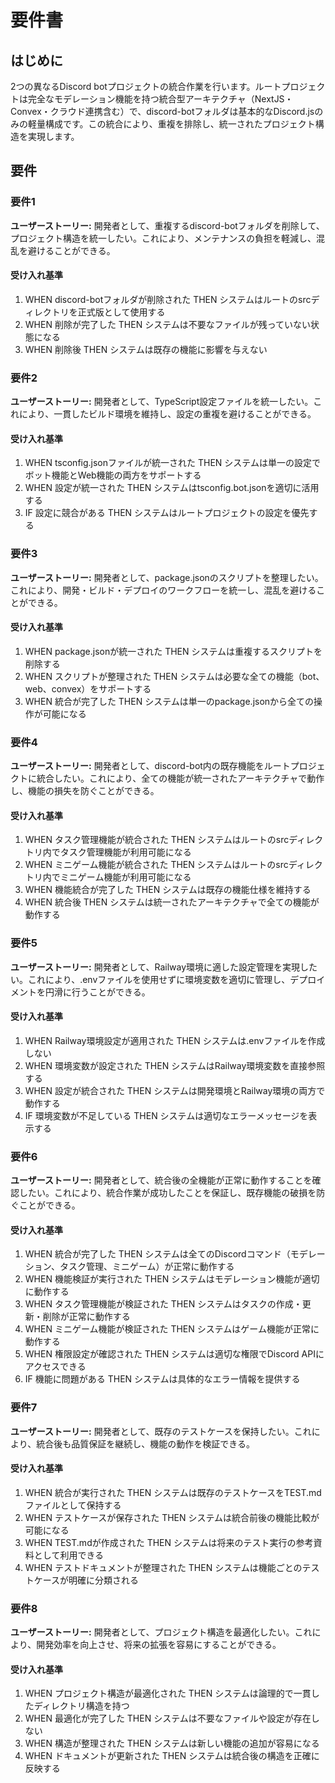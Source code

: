 # 要件書

## はじめに

2つの異なるDiscord botプロジェクトの統合作業を行います。ルートプロジェクトは完全なモデレーション機能を持つ統合型アーキテクチャ（NextJS・Convex・クラウド連携含む）で、discord-botフォルダは基本的なDiscord.jsのみの軽量構成です。この統合により、重複を排除し、統一されたプロジェクト構造を実現します。

## 要件

### 要件1

**ユーザーストーリー:** 開発者として、重複するdiscord-botフォルダを削除して、プロジェクト構造を統一したい。これにより、メンテナンスの負担を軽減し、混乱を避けることができる。

#### 受け入れ基準

1. WHEN discord-botフォルダが削除された THEN システムはルートのsrcディレクトリを正式版として使用する
2. WHEN 削除が完了した THEN システムは不要なファイルが残っていない状態になる
3. WHEN 削除後 THEN システムは既存の機能に影響を与えない

### 要件2

**ユーザーストーリー:** 開発者として、TypeScript設定ファイルを統一したい。これにより、一貫したビルド環境を維持し、設定の重複を避けることができる。

#### 受け入れ基準

1. WHEN tsconfig.jsonファイルが統一された THEN システムは単一の設定でボット機能とWeb機能の両方をサポートする
2. WHEN 設定が統一された THEN システムはtsconfig.bot.jsonを適切に活用する
3. IF 設定に競合がある THEN システムはルートプロジェクトの設定を優先する

### 要件3

**ユーザーストーリー:** 開発者として、package.jsonのスクリプトを整理したい。これにより、開発・ビルド・デプロイのワークフローを統一し、混乱を避けることができる。

#### 受け入れ基準

1. WHEN package.jsonが統一された THEN システムは重複するスクリプトを削除する
2. WHEN スクリプトが整理された THEN システムは必要な全ての機能（bot、web、convex）をサポートする
3. WHEN 統合が完了した THEN システムは単一のpackage.jsonから全ての操作が可能になる

### 要件4

**ユーザーストーリー:** 開発者として、discord-bot内の既存機能をルートプロジェクトに統合したい。これにより、全ての機能が統一されたアーキテクチャで動作し、機能の損失を防ぐことができる。

#### 受け入れ基準

1. WHEN タスク管理機能が統合された THEN システムはルートのsrcディレクトリ内でタスク管理機能が利用可能になる
2. WHEN ミニゲーム機能が統合された THEN システムはルートのsrcディレクトリ内でミニゲーム機能が利用可能になる
3. WHEN 機能統合が完了した THEN システムは既存の機能仕様を維持する
4. WHEN 統合後 THEN システムは統一されたアーキテクチャで全ての機能が動作する

### 要件5

**ユーザーストーリー:** 開発者として、Railway環境に適した設定管理を実現したい。これにより、.envファイルを使用せずに環境変数を適切に管理し、デプロイメントを円滑に行うことができる。

#### 受け入れ基準

1. WHEN Railway環境設定が適用された THEN システムは.envファイルを作成しない
2. WHEN 環境変数が設定された THEN システムはRailway環境変数を直接参照する
3. WHEN 設定が統合された THEN システムは開発環境とRailway環境の両方で動作する
4. IF 環境変数が不足している THEN システムは適切なエラーメッセージを表示する

### 要件6

**ユーザーストーリー:** 開発者として、統合後の全機能が正常に動作することを確認したい。これにより、統合作業が成功したことを保証し、既存機能の破損を防ぐことができる。

#### 受け入れ基準

1. WHEN 統合が完了した THEN システムは全てのDiscordコマンド（モデレーション、タスク管理、ミニゲーム）が正常に動作する
2. WHEN 機能検証が実行された THEN システムはモデレーション機能が適切に動作する
3. WHEN タスク管理機能が検証された THEN システムはタスクの作成・更新・削除が正常に動作する
4. WHEN ミニゲーム機能が検証された THEN システムはゲーム機能が正常に動作する
5. WHEN 権限設定が確認された THEN システムは適切な権限でDiscord APIにアクセスできる
6. IF 機能に問題がある THEN システムは具体的なエラー情報を提供する

### 要件7

**ユーザーストーリー:** 開発者として、既存のテストケースを保持したい。これにより、統合後も品質保証を継続し、機能の動作を検証できる。

#### 受け入れ基準

1. WHEN 統合が実行された THEN システムは既存のテストケースをTEST.mdファイルとして保持する
2. WHEN テストケースが保存された THEN システムは統合前後の機能比較が可能になる
3. WHEN TEST.mdが作成された THEN システムは将来のテスト実行の参考資料として利用できる
4. WHEN テストドキュメントが整理された THEN システムは機能ごとのテストケースが明確に分類される

### 要件8

**ユーザーストーリー:** 開発者として、プロジェクト構造を最適化したい。これにより、開発効率を向上させ、将来の拡張を容易にすることができる。

#### 受け入れ基準

1. WHEN プロジェクト構造が最適化された THEN システムは論理的で一貫したディレクトリ構造を持つ
2. WHEN 最適化が完了した THEN システムは不要なファイルや設定が存在しない
3. WHEN 構造が整理された THEN システムは新しい機能の追加が容易になる
4. WHEN ドキュメントが更新された THEN システムは統合後の構造を正確に反映する